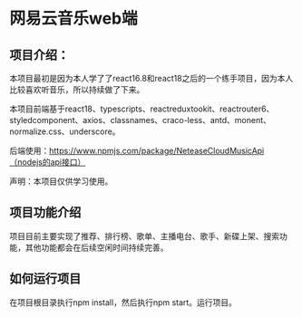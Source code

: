 # 网易云音乐web端

## 项目介绍：

本项目最初是因为本人学了了react16.8和react18之后的一个练手项目，因为本人比较喜欢听音乐，所以持续做了下来。

本项目前端基于react18、typescripts、reactreduxtookit、reactrouter6、styledcomponent、axios、classnames、craco-less、antd、monent、normalize.css、underscore。

后端使用：https://www.npmjs.com/package/NeteaseCloudMusicApi（nodejs的api接口）

声明：本项目仅供学习使用。

## 项目功能介绍

项目目前主要实现了推荐、排行榜、歌单、主播电台、歌手、新碟上架、搜索功能，其他功能都会在后续空闲时间持续完善。

## 如何运行项目

在项目根目录执行npm install，然后执行npm start。运行项目。
